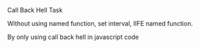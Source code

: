 Call Back Hell Task

Without using named function, set interval, IIFE named function.

By only using call back hell in javascript code
